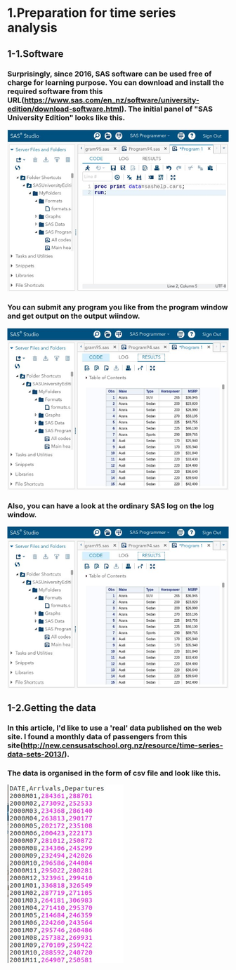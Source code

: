 # 1.Preparation for time series analysis 

## 1-1.Software
###   Surprisingly, since 2016, SAS software can be used free of charge for learning purpose. You can download and install the required software from this URL(https://www.sas.com/en_nz/software/university-edition/download-software.html). The initial panel of "SAS University Edition" looks like this.  
![SAS Studio](/images/SASStudio1.jpg)
### You can submit any program you like from the program window and get output on the output wiindow.
![Output window](/images/SASStudioOutput.jpg)
### Also, you can have a look at the ordinary SAS log on the log window. 
![Log window](/images/SASStudioOutput.jpg)
## 1-2.Getting the data
### In this article, I'd like to use a 'real' data published on the web site. I found a monthly data of passengers from this site(http://new.censusatschool.org.nz/resource/time-series-data-sets-2013/).
### The data is organised in the form of csv file and look like this.
 ![Data 'NZAirPassengers.csv'(partially displayed)](/images/NZAirPassengers.jpg)

